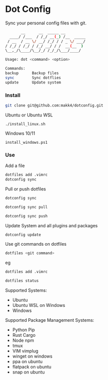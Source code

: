 # Dot Config

Sync your personal config files with git.

```bash
       __      __  _____ __
  ____/ /___  / /_/ __(_) /__  _____
 / __  / __ \/ __/ /_/ / / _ \/ ___/
/ /_/ / /_/ / /_/ __/ / /  __(__  )
\__,_/\____/\__/_/ /_/_/\___/____/

Usage: dot <command> <option>

Commands:
backup      Backup files
sync        Sync dotflies
update      Update system
```

### Install

```bash
git clone git@github.com:makk4/dotconfig.git
```

Ubuntu or Ubuntu WSL

```
./install_linux.sh
```

Windows 10/11

```
install_windows.ps1
```



### Use

Add a file

```bash
dotfiles add .vimrc
dotconfig sync
```

Pull or push dotfiles

```bash
dotconfig sync

dotconfig sync pull

dotconfig sync push
```

Update System and all plugins and packages

```bash
dotconfig update
```

Use git commands on dotfiles

```bash
dotfiles <git command>
```

eg

```bash
dotfiles add .vimrc

dotfiles status
```

Supported Systems:

- Ubuntu
- Ubuntu WSL on Windows
- Windows

Supported Package Management Systems:

- Python Pip
- Rust Cargo
- Node npm
- tmux
- VIM vimplug
- winget on windows
- ppa on ubuntu
- flatpack on ubuntu
- snap on ubuntu
